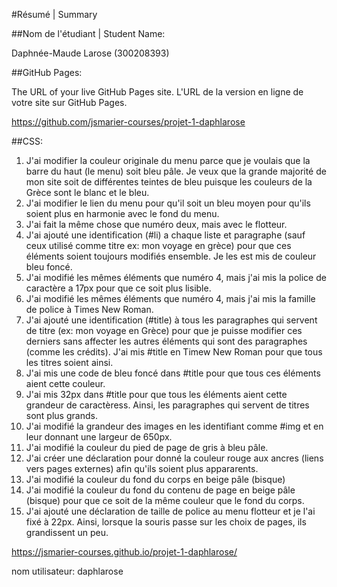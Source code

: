 #Résumé | Summary

##Nom de l'étudiant | Student Name:

Daphnée-Maude Larose (300208393)

##GitHub Pages:

The URL of your live GitHub Pages site. L'URL de la version en ligne de votre site sur GitHub Pages.

https://github.com/jsmarier-courses/projet-1-daphlarose

##CSS:

1. J'ai modifier la couleur originale du menu parce que je voulais que la barre du haut (le menu) soit bleu pâle. Je veux que la grande majorité de mon site soit de différentes teintes de bleu puisque les couleurs de la Grèce sont le blanc et le bleu.
2. J'ai modifier le lien du menu pour qu'il soit un bleu moyen pour qu'ils soient plus en harmonie avec le fond du menu.
3. J'ai fait la même chose que numéro deux, mais avec le flotteur.
4. J'ai ajouté une identification (#li) a chaque liste et paragraphe (sauf ceux utilisé comme titre ex: mon voyage en grèce) pour que ces éléments soient toujours modifiés ensemble. Je les est mis de couleur bleu foncé.
5. J'ai modifié les mêmes éléments que numéro 4, mais j'ai mis la police de caractère a 17px pour que ce soit plus lisible.
6. J'ai modifié les mêmes éléments que numéro 4, mais j'ai mis la famille de police à Times New Roman.
7. J'ai ajouté une identification (#title) à tous les paragraphes qui servent de titre (ex: mon voyage en Grèce) pour que je puisse modifier ces derniers sans affecter les autres éléments qui sont des paragraphes (comme les crédits). J'ai mis #title en Timew New Roman pour que tous les titres soient ainsi.
8. J'ai mis une code de bleu foncé dans #title pour que tous ces éléments aient cette couleur.
9. J'ai mis 32px dans #title pour que tous les éléments aient cette grandeur de caractèress. Ainsi, les paragraphes qui servent de titres sont plus grands.
10. J'ai modifié la grandeur des images en les identifiant comme #img et en leur donnant une largeur de 650px.
11. J'ai modifié la couleur du pied de page de gris à bleu pâle.
12. J'ai créer une déclaration pour donné la couleur rouge aux ancres (liens vers pages externes) afin qu'ils soient plus appararents. 
13. J'ai modifié la couleur du fond du corps en beige pâle (bisque)
14. J'ai modifié la couleur du fond du contenu de page en beige pâle (bisque) pour que ce soit de la même couleur que le fond du corps.
15. J'ai ajouté une déclaration de taille de police au menu flotteur et je l'ai fixé à 22px. Ainsi, lorsque la souris passe sur les choix de pages, ils grandissent un peu. 

https://jsmarier-courses.github.io/projet-1-daphlarose/ 

nom utilisateur: daphlarose